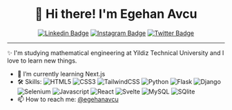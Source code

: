 <h1 align="center">👋 Hi there! I'm Egehan Avcu</h3>
<div align="center">

  <a href="https://www.linkedin.com/in/egehan-avcu/">![Linkedin Badge](https://img.shields.io/badge/-egehanavcu-blue?style=flat-square&logo=Linkedin&logoColor=white&link=https://www.linkedin.com/in/egehan-avcu/)</a>
  <a href="https://www.instagram.com/egehanavcu/">![Instagram Badge](https://img.shields.io/badge/-egehanavcu-e4405f?style=flat-square&logo=Instagram&logoColor=white&link=https://www.instagram.com/egehanavcu/)</a>
  <a href="https://twitter.com/egehanavcu">![Twitter Badge](https://img.shields.io/badge/-egehanavcu-blue?style=flat-square&logo=Twitter&logoColor=white&link=https://twitter.com/egehanavcu)</a> 

</div>

---
✨ I'm studying mathematical engineering at Yildiz Technical University and I love to learn new things.
- 🌱 I’m currently learning Next.js
- 🛠 Skills: 
![HTML5](https://shields.io/badge/html5-black?logo=html5&style=for-the-badge%22)
![CSS3](https://shields.io/badge/css3-black?logo=css3&style=for-the-badge%22)
![TailwindCSS](https://shields.io/badge/tailwindcss-black?logo=tailwindcss&style=for-the-badge%22)
![Python](https://shields.io/badge/python-black?logo=python&style=for-the-badge%22)
![Flask](https://shields.io/badge/flask-black?logo=flask&style=for-the-badge%22)
![Django](https://shields.io/badge/django-black?logo=django&style=for-the-badge%22)
![Selenium](https://shields.io/badge/selenium-black?logo=selenium&style=for-the-badge%22)
![Javascript](https://shields.io/badge/javascript-black?logo=javascript&style=for-the-badge%22)
![React](https://shields.io/badge/react-black?logo=react&style=for-the-badge%22)
![Svelte](https://shields.io/badge/svelte-black?logo=svelte&style=for-the-badge%22)
![MySQL](https://shields.io/badge/mysql-black?logo=mysql&style=for-the-badge%22)
![SQlite](https://shields.io/badge/sqlite-black?logo=sqlite&style=for-the-badge%22)
- 📫 How to reach me: [@egehanavcu](https://instagram.com/egehanavcu)
